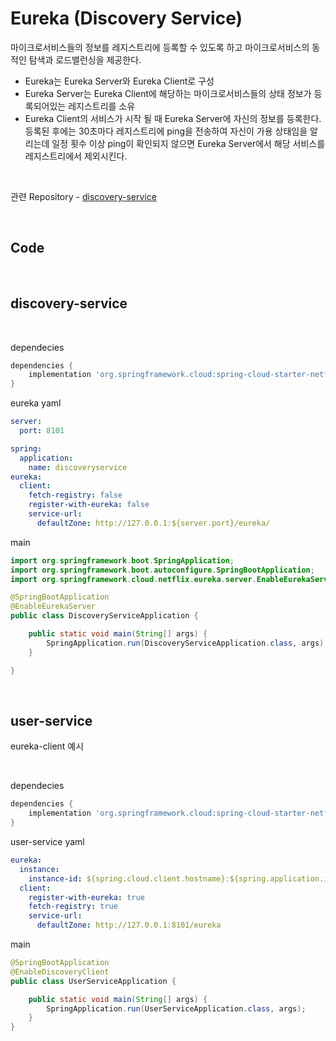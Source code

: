# Eureka (Discovery Service)

마이크로서비스들의 정보를 레지스트리에 등록할 수 있도록 하고 마이크로서비스의 동적인 탐색과 로드밸런싱을 제공한다.

- Eureka는 Eureka Server와 Eureka Client로 구성
- Eureka Server는 Eureka Client에 해당하는 마이크로서비스들의 상태 정보가 등록되어있는 레지스트리를 소유
- Eureka Client의 서비스가 시작 될 때 Eureka Server에 자신의 정보를 등록한다. 등록된 후에는 30초마다 레지스트리에 ping을 전송하여 자신이 가용 상태임을 알리는데 일정 횟수 이상 ping이 확인되지 않으면 Eureka Server에서 해당 서비스를 레지스트리에서 제외시킨다. 

<br>

관련 Repository - [discovery-service](https://github.com/minjun0124/nude-msa/tree/main/discovery-service)

<br>

**Code**
---

<br>

**<h2>discovery-service</h2>**

<br>

dependecies
``` gradle
dependencies {
	implementation 'org.springframework.cloud:spring-cloud-starter-netflix-eureka-server'
}
```

eureka yaml
``` yaml
server:
  port: 8101

spring:
  application:
    name: discoveryservice
eureka:
  client:
    fetch-registry: false
    register-with-eureka: false
    service-url:
      defaultZone: http://127.0.0.1:${server.port}/eureka/

```

main
``` java
import org.springframework.boot.SpringApplication;
import org.springframework.boot.autoconfigure.SpringBootApplication;
import org.springframework.cloud.netflix.eureka.server.EnableEurekaServer;

@SpringBootApplication
@EnableEurekaServer
public class DiscoveryServiceApplication {

	public static void main(String[] args) {
		SpringApplication.run(DiscoveryServiceApplication.class, args);
	}

}
```
<br>

**<h2>user-service</h2>**

eureka-client 예시

<br>

dependecies
``` gradle
dependencies {
	implementation 'org.springframework.cloud:spring-cloud-starter-netflix-eureka-client'
}
```

user-service yaml</br>
``` yaml
eureka:
  instance:
    instance-id: ${spring.cloud.client.hostname}:${spring.application.instance_id:${random.value}}
  client:
    register-with-eureka: true
    fetch-registry: true
    service-url:
      defaultZone: http://127.0.0.1:8101/eureka
```

main
``` java
@SpringBootApplication
@EnableDiscoveryClient
public class UserServiceApplication {

	public static void main(String[] args) {
		SpringApplication.run(UserServiceApplication.class, args);
	}
}
```